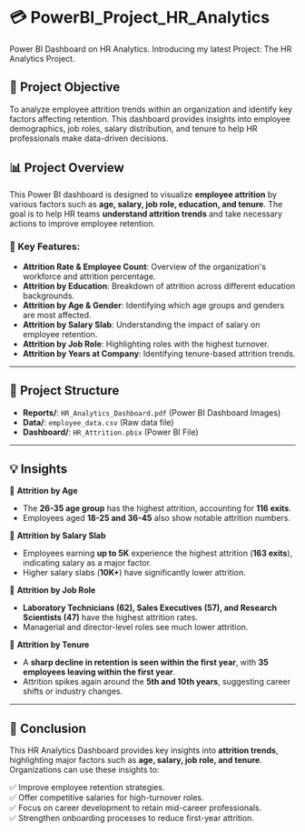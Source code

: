 # 💳 PowerBI_Project_HR_Analytics

Power BI Dashboard on HR Analytics. Introducing my latest Project: The HR Analytics Project.

## 🎯 Project Objective  
To analyze employee attrition trends within an organization and identify key factors affecting retention. This dashboard provides insights into employee demographics, job roles, salary distribution, and tenure to help HR professionals make data-driven decisions.  

## 📊 Project Overview  
This Power BI dashboard is designed to visualize **employee attrition** by various factors such as **age, salary, job role, education, and tenure**. The goal is to help HR teams **understand attrition trends** and take necessary actions to improve employee retention.  

### 🔹 Key Features:  
- **Attrition Rate & Employee Count**: Overview of the organization's workforce and attrition percentage.  
- **Attrition by Education**: Breakdown of attrition across different education backgrounds.  
- **Attrition by Age & Gender**: Identifying which age groups and genders are most affected.  
- **Attrition by Salary Slab**: Understanding the impact of salary on employee retention.  
- **Attrition by Job Role**: Highlighting roles with the highest turnover.  
- **Attrition by Years at Company**: Identifying tenure-based attrition trends.  

---

## 📂 Project Structure  
- **Reports/**: `HR_Analytics_Dashboard.pdf` (Power BI Dashboard Images)  
- **Data/**: `employee_data.csv` (Raw data file)  
- **Dashboard/**: `HR_Attrition.pbix` (Power BI File)  

---

## 💡 Insights  

📌 **Attrition by Age**  
- The **26-35 age group** has the highest attrition, accounting for **116 exits**.  
- Employees aged **18-25 and 36-45** also show notable attrition numbers.  

📌 **Attrition by Salary Slab**  
- Employees earning **up to 5K** experience the highest attrition (**163 exits**), indicating salary as a major factor.  
- Higher salary slabs (**10K+**) have significantly lower attrition.  

📌 **Attrition by Job Role**  
- **Laboratory Technicians (62), Sales Executives (57), and Research Scientists (47)** have the highest attrition rates.  
- Managerial and director-level roles see much lower attrition.  

📌 **Attrition by Tenure**  
- A **sharp decline in retention is seen within the first year**, with **35 employees leaving within the first year**.  
- Attrition spikes again around the **5th and 10th years**, suggesting career shifts or industry changes.  

---

## 📝 Conclusion  
This HR Analytics Dashboard provides key insights into **attrition trends**, highlighting major factors such as **age, salary, job role, and tenure**. Organizations can use these insights to:  

✅ Improve employee retention strategies.  
✅ Offer competitive salaries for high-turnover roles.  
✅ Focus on career development to retain mid-career professionals.  
✅ Strengthen onboarding processes to reduce first-year attrition.
